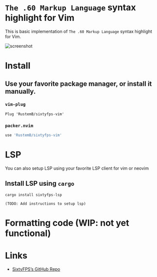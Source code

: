 # `The .60 Markup Language` syntax highlight for Vim

This is basic implementation of `The .60 Markup Language` syntax
highlight for Vim.

![screenshot](https://i.imgur.com/WkgvwPg.png)

# Install

## Use your favorite package manager, or install it manually.

### `vim-plug`

``` vim
Plug 'RustemB/sixtyfps-vim'
```

### `packer.nvim`

``` lua
use 'RustemB/sixtyfps-vim'
```

# LSP

You can also setup LSP using your favorite LSP client for vim or neovim

## Install LSP using `cargo`

``` sh
cargo install sixtyfps-lsp
```

`(TODO: Add instructions to setup lsp)`

# Formatting code (WIP: not yet functional)

# Links

- [SixtyFPS’s GitHub Repo](https://github.com/sixtyfpsui/sixtyfps)

